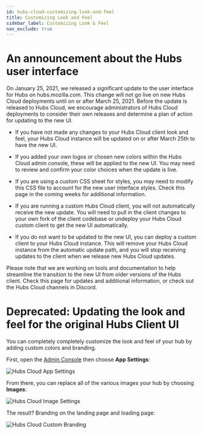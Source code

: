 ```yaml
---
id: hubs-cloud-customizing-look-and-feel
title: Customizing Look and Feel
sidebar_label: Customizing Look & Feel
nav_exclude: true
---
```


# An announcement about the Hubs user interface

On January 25, 2021, we released a significant update to the user interface for Hubs on hubs.mozilla.com. This change will not go live on new Hubs Cloud deployments until on or after March 25, 2021. Before the update is released to Hubs Cloud, we encourage administrators of Hubs Cloud deployments to consider their own releases and determine a plan of action for updating to the new UI.

- If you have not made any changes to your Hubs Cloud client look and feel, your Hubs Cloud instance will be updated on or after March 25th to have the new UI.

- If you added your own logos or chosen new colors within the Hubs Cloud admin console, these will be applied to the new UI. You may need to review and confirm your color choices when the update is live.

- If you are using a custom CSS sheet for styles, you may need to modify this CSS file to account for the new user interface styles. Check this page in the coming weeks for additional information.

- If you are running a custom Hubs Cloud client, you will not automatically receive the new update. You will need to pull in the client changes to your own fork of the client codebase or undeploy your Hubs Cloud custom client to get the new UI automatically.

- If you do not want to be updated to the new UI, you can deploy a custom client to your Hubs Cloud instance. This will remove your Hubs Cloud instance from the automatic update path, and you will stop receiving updates to the client when we release new Hubs Cloud updates.

Please note that we are working on tools and documentation to help streamline the transition to the new UI from older versions of the Hubs client. Check this page for updates and additional information, or check out the Hubs Cloud channels in Discord.

# Deprecated: Updating the look and feel for the original Hubs Client UI

You can completely completely customize the look and feel of your hub by adding custom colors and branding.

First, open the [Admin Console](./hubs-cloud-getting-started.md) then choose **App Settings**:

![Hubs Cloud App Settings](img/hubs-cloud-app-settings.jpeg)

From there, you can replace all of the various images your hub by choosing **Images**:

![Hubs Cloud Image Settings](img/hubs-cloud-image-settings.jpeg)

The result? Branding on the landing page and loading page:

![Hubs Cloud Custom Branding](img/hubs-cloud-custom-branding.png)
